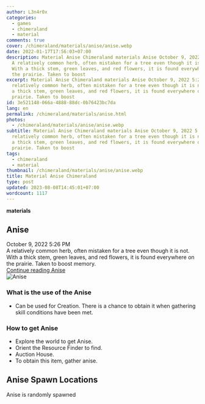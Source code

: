```yaml
---
author: L3n4r0x
categories:
  - games
  - chimeraland
  - material
comments: true
cover: /chimeraland/materials/anise/anise.webp
date: 2022-01-17T17:56:03+07:00
description: Material Anise Chimeraland materials Anise October 9, 2022 5:26 PM
  A relatively common herb, often mistaken for a tree even though it is not.
  With a thick stem, green leaves, and red flowers, it is found everywhere on
  the prairie. Taken to boost
excerpt: Material Anise Chimeraland materials Anise October 9, 2022 5:26 PM A
  relatively common herb, often mistaken for a tree even though it is not. With
  a thick stem, green leaves, and red flowers, it is found everywhere on the
  prairie. Taken to boost
id: 3e521148-066a-4888-88dc-0b76423bc7da
lang: en
permalink: /chimeraland/materials/anise.html
photos:
  - /chimeraland/materials/anise/anise.webp
subtitle: Material Anise Chimeraland materials Anise October 9, 2022 5:26 PM A
  relatively common herb, often mistaken for a tree even though it is not. With
  a thick stem, green leaves, and red flowers, it is found everywhere on the
  prairie. Taken to boost
tags:
  - chimeraland
  - material
thumbnail: /chimeraland/materials/anise/anise.webp
title: Material Anise Chimeraland
type: post
updated: 2023-08-08T14:45:01+07:00
wordcount: 1117
---
```


<link
  rel="stylesheet"
  href="https://rawcdn.githack.com/dimaslanjaka/Web-Manajemen/870a349/css/bootstrap-5-3-0-alpha3-wrapper.css"
/>
<section id="bootstrap-wrapper">
  <div data-bs-theme="dark">
    <div
      class="row g-0 border rounded overflow-hidden flex-md-row mb-4 shadow-sm position-relative bg-dark text-light"
    >
      <div class="col p-4 d-flex flex-column position-static">
        <strong class="d-inline-block mb-2 text-success">materials</strong>
        <h2 class="mb-0">Anise</h2>
        <div class="mb-1 text-muted">October 9, 2022 5:26 PM</div>
        <div class="mb-2 border p-1">
          A relatively common herb, often mistaken for a tree even though it is
          not. With a thick stem, green leaves, and red flowers, it is found
          everywhere on the prairie. Taken to boost memory.
        </div>
        <a
          href="/chimeraland/materials/anise.html"
          class="stretched-link d-none text-primary"
          >Continue reading Anise</a
        >
      </div>
      <div class="col-auto d-none d-md-block d-lg-block">
        <img
          src="https://www.webmanajemen.com/chimeraland/materials/anise/anise.webp"
          alt="Anise"
        />
      </div>
    </div>
    <div class="row">
      <div class="col-lg-6 col-12 mb-2">
        <div class="card">
          <div class="card-body">
            <h3 class="card-title">What is the use of the Anise</h3>
            <div class="card-text">
              <ul>
                <li>
                  Can be used for Creation. There is a chance to obtain it when
                  gathering skill conditions have been met.
                </li>
              </ul>
            </div>
          </div>
        </div>
      </div>
      <div class="col-lg-6 col-12 mb-2">
        <div class="card">
          <div class="card-body">
            <h3 class="card-title">How to get Anise</h3>
            <div class="card-text">
              <ul>
                <li>Explore the world to get Anise.</li>
                <li>Orient the Resource Finder to find.</li>
                <li>Auction House.</li>
                <li>To obtain this item, gather anise.</li>
              </ul>
            </div>
          </div>
        </div>
      </div>
      <div class="col-12 mb-2">
        <h2>Anise Spawn Locations</h2>
        <p>Anise is randomly spawned</p>
      </div>
    </div>
  </div>
</section>